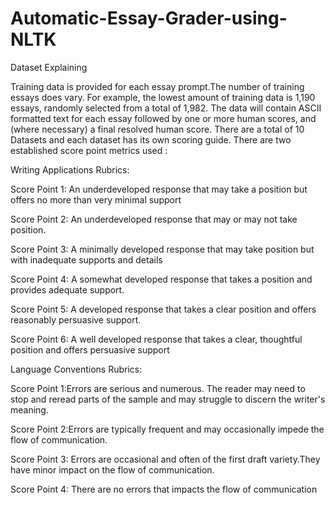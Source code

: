 ﻿# Automatic-Essay-Grader-using-NLTK
 
 Dataset Explaining
 
 Training data is provided for each essay prompt.The number of training essays does vary.  For example, the lowest amount of training data is 1,190 essays, randomly selected from a total of 1,982.  The data will contain ASCII formatted text for each essay followed by one or more human scores, and (where necessary) a final resolved human score.
There are a total of 10 Datasets and each dataset has its own scoring guide. There are two established score point metrics used :

Writing Applications Rubrics:

Score Point 1: An underdeveloped response that may take a position but offers no more than very minimal support

Score Point 2: An underdeveloped response that may or may not take position.

Score Point 3: A minimally developed response that may take position but with inadequate supports and details

Score Point 4: A somewhat developed response that takes a position and provides adequate support.

Score Point 5: A developed response that takes a clear position and offers reasonably persuasive support.

Score Point 6: A well developed response that takes a clear, thoughtful position and offers persuasive support

Language Conventions Rubrics:

Score Point 1:Errors are serious and numerous. The reader may need to stop and reread parts of the sample and may struggle to discern the writer's meaning.

Score Point 2:Errors are typically frequent and may occasionally impede the flow of communication.

Score Point 3: Errors are occasional and often of the first draft variety.They have minor impact on the flow of communication.

Score Point 4: There are no errors that impacts the flow of communication

